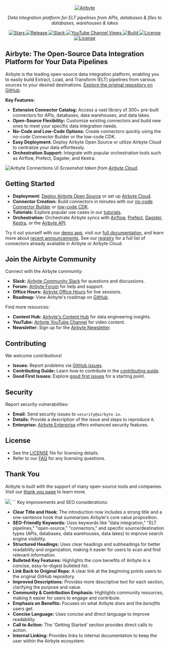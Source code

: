 <p align="center">
  <a href="https://airbyte.com"><img src="https://assets.website-files.com/605e01bc25f7e19a82e74788/624d9c4a375a55100be6b257_Airbyte_logo_color_dark.svg" alt="Airbyte"></a>
</p>

<p align="center">
    <em>Data integration platform for ELT pipelines from APIs, databases & files to databases, warehouses & lakes</em>
</p>

<p align="center">
<a href="https://github.com/airbytehq/airbyte/stargazers/" target="_blank">
    <img src="https://img.shields.io/github/stars/airbytehq/airbyte?style=social&label=Star&maxAge=2592000" alt="Stars">
</a>
<a href="https://github.com/airbytehq/airbyte/releases" target="_blank">
    <img src="https://img.shields.io/github/v/release/airbytehq/airbyte?color=white" alt="Release">
</a>
<a href="https://airbytehq.slack.com/" target="_blank">
    <img src="https://img.shields.io/badge/slack-join-white.svg?logo=slack" alt="Slack">
</a>
<a href="https://www.youtube.com/c/AirbyteHQ/?sub_confirmation=1" target="_blank">
    <img alt="YouTube Channel Views" src="https://img.shields.io/youtube/channel/views/UCQ_JWEFzs1_INqdhIO3kmrw?style=social">
</a>
<a href="https://github.com/airbytehq/airbyte/actions/workflows/gradle.yml" target="_blank">
    <img src="https://img.shields.io/github/actions/workflow/status/airbytehq/airbyte/gradle.yml?branch=master" alt="Build">
</a>
<a href="https://github.com/airbytehq/airbyte/tree/master/docs/project-overview/licenses" target="_blank">
    <img src="https://img.shields.io/static/v1?label=license&message=MIT&color=white" alt="License">
</a>
<a href="https://github.com/airbytehq/airbyte/tree/master/docs/project-overview/licenses" target="_blank">
    <img src="https://img.shields.io/static/v1?label=license&message=ELv2&color=white" alt="License">
</a>
</p>

## Airbyte: The Open-Source Data Integration Platform for Your Data Pipelines

Airbyte is the leading open-source data integration platform, enabling you to easily build Extract, Load, and Transform (ELT) pipelines from various sources to your desired destinations.  [Explore the original repository on GitHub](https://github.com/airbytehq/airbyte).

**Key Features:**

*   **Extensive Connector Catalog:** Access a vast library of 300+ pre-built connectors for APIs, databases, data warehouses, and data lakes.
*   **Open-Source Flexibility:** Customize existing connectors and build new ones to meet your specific data integration needs.
*   **No-Code and Low-Code Options:** Create connectors quickly using the no-code Connector Builder or the low-code CDK.
*   **Easy Deployment:** Deploy Airbyte Open Source or utilize Airbyte Cloud to centralize your data effortlessly.
*   **Orchestration Support:** Integrate with popular orchestration tools such as Airflow, Prefect, Dagster, and Kestra.

![Airbyte Connections UI](https://github.com/airbytehq/airbyte/assets/38087517/35b01d0b-00bf-407b-87e6-a5cd5cd720b5)
_Screenshot taken from [Airbyte Cloud](https://cloud.airbyte.com/signup)_.

## Getting Started

*   **Deployment:** [Deploy Airbyte Open Source](https://docs.airbyte.com/quickstart/deploy-airbyte) or set up [Airbyte Cloud](https://docs.airbyte.com/cloud/getting-started-with-airbyte-cloud).
*   **Connector Creation:** Build connectors in minutes with our [no-code Connector Builder](https://docs.airbyte.com/connector-development/connector-builder-ui/overview) or [low-code CDK](https://docs.airbyte.com/connector-development/config-based/low-code-cdk-overview).
*   **Tutorials:** Explore popular use cases in our [tutorials](https://airbyte.com/tutorials).
*   **Orchestration:** Orchestrate Airbyte syncs with [Airflow](https://docs.airbyte.com/operator-guides/using-the-airflow-airbyte-operator), [Prefect](https://docs.airbyte.com/operator-guides/using-prefect-task), [Dagster](https://docs.airbyte.com/operator-guides/using-dagster-integration), [Kestra](https://docs.airbyte.com/operator-guides/using-kestra-plugin), or the [Airbyte API](https://reference.airbyte.com/reference/start).

Try it out yourself with our [demo app](https://demo.airbyte.io/), visit our [full documentation](https://docs.airbyte.com/), and learn more about [recent announcements](https://airbyte.com/blog-categories/company-updates). See our [registry](https://connectors.airbyte.com/files/generated_reports/connector_registry_report.html) for a full list of connectors already available in Airbyte or Airbyte Cloud.

## Join the Airbyte Community

Connect with the Airbyte community:

*   **Slack:** [Airbyte Community Slack](https://airbyte.com/community) for questions and discussions.
*   **Forum:** [Airbyte Forum](https://github.com/airbytehq/airbyte/discussions) for help and support.
*   **Office Hours:** [Airbyte Office Hours](https://airbyte.io/daily-office-hours/) for live sessions.
*   **Roadmap:** View Airbyte's roadmap on [GitHub](https://github.com/orgs/airbytehq/projects/37/views/1?pane=issue&itemId=26937554).

Find more resources:

*   **Content Hub:** [Airbyte's Content Hub](https://airbyte.com/content-hub) for data engineering insights.
*   **YouTube:** [Airbyte YouTube Channel](https://www.youtube.com/c/AirbyteHQ) for video content.
*   **Newsletter:** Sign up for the [Airbyte Newsletter](https://airbyte.com/newsletter).

## Contributing

We welcome contributions!

*   **Issues:** Report problems via [GitHub issues](https://github.com/airbytehq/airbyte/issues/new/choose).
*   **Contributing Guide:** Learn how to contribute in the [contributing guide](https://docs.airbyte.com/contributing-to-airbyte/).
*   **Good First Issues:** Explore [good first issues](https://github.com/airbytehq/airbyte/labels/contributor-program) for a starting point.

## Security

Report security vulnerabilities:

*   **Email:** Send security issues to `security@airbyte.io`.
*   **Details:** Provide a description of the issue and steps to reproduce it.
*   **Enterprise:** [Airbyte Enterprise](https://airbyte.com/airbyte-enterprise) offers enhanced security features.

## License

*   See the [LICENSE](docs/project-overview/licenses/) file for licensing details.
*   Refer to our [FAQ](docs/project-overview/licenses/license-faq.md) for any licensing questions.

## Thank You

Airbyte is built with the support of many open-source tools and companies. Visit our [thank you page](THANK-YOU.md) to learn more.

<a href="https://github.com/airbytehq/airbyte/graphs/contributors">
  <img src="https://contrib.rocks/image?repo=airbytehq/airbyte"/>
</a>
```
Key improvements and SEO considerations:

*   **Clear Title and Hook:**  The introduction now includes a strong title and a one-sentence hook that summarizes Airbyte's core value proposition.
*   **SEO-Friendly Keywords:** Uses keywords like "data integration," "ELT pipelines," "open-source," "connectors," and specific source/destination types (APIs, databases, data warehouses, data lakes) to improve search engine visibility.
*   **Structured Headings:** Uses clear headings and subheadings for better readability and organization, making it easier for users to scan and find relevant information.
*   **Bulleted Key Features:**  Highlights the core benefits of Airbyte in a concise, easy-to-digest bulleted list.
*   **Link Back to Original Repo:**  A clear link at the beginning points users to the original GitHub repository.
*   **Improved Descriptions:** Provides more descriptive text for each section, clarifying the purpose and value.
*   **Community & Contribution Emphasis:**  Highlights community resources, making it easier for users to engage and contribute.
*   **Emphasis on Benefits:** Focuses on what Airbyte *does* and the *benefits* users get.
*   **Concise Language:**  Uses concise and direct language to improve readability.
*   **Call to Action:** The 'Getting Started' section provides direct calls to action.
*   **Internal Linking:** Provides links to internal documentation to keep the user within the Airbyte ecosystem.